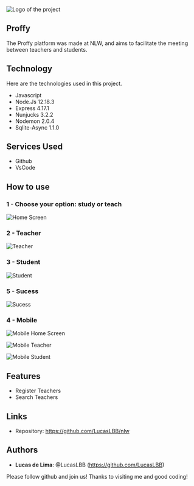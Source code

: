 ![Logo of the project](https://github.com/LucasLBB/nlw/blob/master/public/readme_images/logo.png)
 
## Proffy
 
The Proffy platform was made at NLW,
and aims to facilitate the meeting between
teachers and students.
 
 
## Technology 
 
Here are the technologies used in this project.
 
* Javascript
* Node.Js 12.18.3
* Express 4.17.1
* Nunjucks 3.2.2
* Nodemon 2.0.4
* Sqlite-Async 1.1.0

 
 
## Services Used
 
* Github
* VsCode

 
## How to use
 
### 1 - Choose your option: study or teach
![Home Screen](https://github.com/LucasLBB/nlw/blob/master/public/readme_images/principal.PNG)
 

### 2 - Teacher
![Teacher](https://github.com/LucasLBB/nlw/blob/master/public/readme_images/proffys.PNG)


### 3 - Student
![Student](https://github.com/LucasLBB/nlw/blob/master/public/readme_images/estudar.PNG) 


### 5 - Sucess

![Sucess](https://github.com/LucasLBB/nlw/blob/master/public/readme_images/sucess.PNG)


### 4 - Mobile
![Mobile Home Screen](https://github.com/LucasLBB/nlw/blob/master/public/readme_images/principalMobile.PNG)

![Mobile Teacher](https://github.com/LucasLBB/nlw/blob/master/public/readme_images/proffysMobile.PNG)

![Mobile Student](https://github.com/LucasLBB/nlw/blob/master/public/readme_images/estudarMobile.PNG)


## Features
 
   - Register Teachers
   - Search Teachers
 
## Links
 
  - Repository: https://github.com/LucasLBB/nlw

 
## Authors
 
* **Lucas de Lima**: @LucasLBB (https://github.com/LucasLBB)
 
 
Please follow github and join us!
Thanks to visiting me and good coding!
